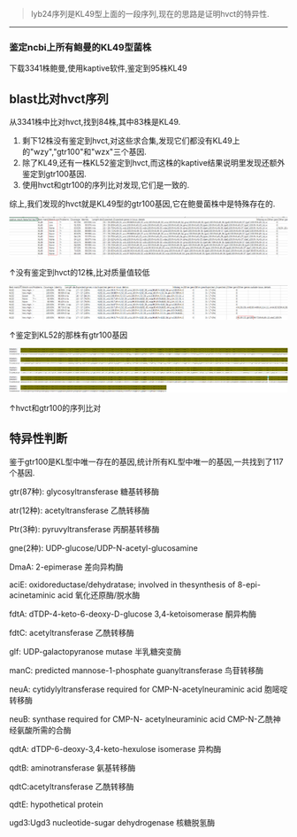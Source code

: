 > lyb24序列是KL49型上面的一段序列,现在的思路是证明hvct的特异性.

---

### 鉴定ncbi上所有鲍曼的KL49型菌株

下载3341株鲍曼,使用kaptive软件,鉴定到95株KL49

## blast比对hvct序列

从3341株中比对hvct,找到84株,其中83株是KL49.

1. 剩下12株没有鉴定到hvct,对这些求合集,发现它们都没有KL49上的"wzy","gtr100"和"wzx"三个基因.
2. 除了KL49,还有一株KL52鉴定到hvct,而这株的kaptive结果说明里发现还额外鉴定到gtr100基因.
3. 使用hvct和gtr100的序列比对发现,它们是一致的.

综上,我们发现的hvct就是KL49型的gtr100基因,它在鲍曼菌株中是特殊存在的.

![image-20200630114310500](../../picture/image-20200630114310500.png)

↑没有鉴定到hvct的12株,比对质量值较低

![image-20200630114106712](../../picture/image-20200630114106712.png)

↑鉴定到KL52的那株有gtr100基因

![image-20200630114139885](../../picture/image-20200630114139885.png)

↑hvct和gtr100的序列比对

## 特异性判断

鉴于gtr100是KL型中唯一存在的基因,统计所有KL型中唯一的基因,一共找到了117个基因.

gtr(87种): glycosyltransferase 糖基转移酶

atr(12种): acetyltransferase 乙酰转移酶

Ptr(3种): pyruvyltransferase 丙酮基转移酶

gne(2种): UDP-glucose/UDP-N-acetyl-glucosamine

DmaA: 2-epimerase  差向异构酶

aciE: oxidoreductase/dehydratase; involved in thesynthesis of 8-epi-acinetaminic acid  氧化还原酶/脱水酶

fdtA: dTDP-4-keto-6-deoxy-D-glucose 3,4-ketoisomerase 酮异构酶

fdtC: acetyltransferase 乙酰转移酶

glf: UDP-galactopyranose mutase 半乳糖突变酶

manC: predicted mannose-1-phosphate guanyltransferase 鸟苷转移酶

neuA: cytidylyltransferase required for CMP-N-acetylneuraminic acid 胞嘧啶转移酶

neuB: synthase required for CMP-N- acetylneuraminic acid CMP-N-乙酰神经氨酸所需的合酶

qdtA: dTDP-6-deoxy-3,4-keto-hexulose isomerase 异构酶

qdtB: aminotransferase 氨基转移酶

qdtC:acetyltransferase 乙酰转移酶

qdtE: hypothetical protein

ugd3:Ugd3 nucleotide-sugar dehydrogenase 核糖脱氢酶